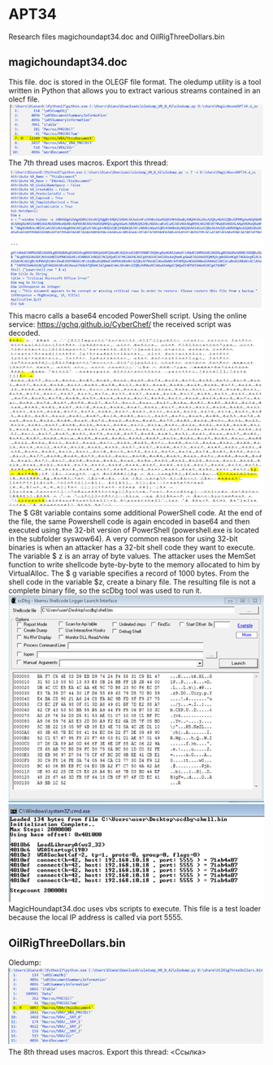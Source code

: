 # APT34
Research files  magichoundapt34.doc and  OilRigThreeDollars.bin
## magichoundapt34.doc
This file. doc is stored in the OLEGF file format. The oledump utility is a tool written in Python that allows you to extract various streams contained in an olecf file.
![alt text](screen/magic_ole.PNG "Oledump")
The 7th thread uses macros. Export this thread:
![alt text](screen/7thread.PNG "Oledump export")
This macro calls a base64 encoded PowerShell script. Using the online service: <https://gchq.github.io/CyberChef/> the received script was decoded.
![alt text](screen/magic_decode.PNG "Decode")
The $ G8t variable contains some additional PowerShell code.
At the end of the file, the same Powershell code is again encoded in base64 and then executed using the 32-bit version of PowerShell (powershell.exe is located in the subfolder syswow64).
A very common reason for using 32-bit binaries is when an attacker has a 32-bit shell code they want to execute. 
The variable $ z is an array of byte values. The attacker uses the MemSet function to write shellcode byte-by-byte to the memory allocated to him by VirtualAlloc. The $ g variable specifies a record of 1000 bytes.
From the shell code in the variable $z, create a binary file. The resulting file is not a complete binary file, so the scDbg tool was used to run it.
![alt text](screen/scdbg.PNG "scDbg")
![alt text](screen/magic_run.PNG "scDbg")
MagicHoundapt34.doc uses vbs scripts to execute. This file is a test loader because the local IP address is called via port 5555.
## OilRigThreeDollars.bin
Oledump:
![alt text](screen/oil_ole.PNG "Oledump")
The 8th thread uses macros. Export this thread:
<Ссылка>

